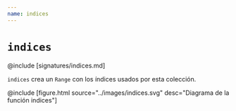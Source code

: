 ```yaml
---
name: indices
---
```


# `indices`

@include [signatures/indices.md]

`indices` crea un `Range` con los índices usados por esta colección.

@include [figure.html source="../images/indices.svg" desc="Diagrama de la función indices"]
